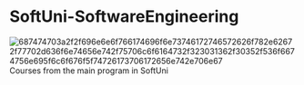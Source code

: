 # SoftUni-SoftwareEngineering
![687474703a2f2f696e6e6f766174696f6e73746172746572626f782e62672f77702d636f6e74656e742f75706c6f6164732f323031362f30352f536f6674756e695f6c6f676f5f74726173706172656e742e706e67](https://user-images.githubusercontent.com/106704626/172009646-ba9f39dc-a2f0-41e0-a569-38fb416f4a8c.png)
Courses from the main program in SoftUni
